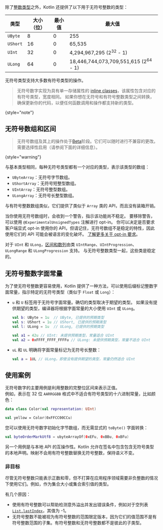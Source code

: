 [//]: # (title: 无符号整数类型（Unsigned integer types）)

除了[整数类型](numbers.md#整数类型)之外，Kotlin 还提供了以下用于无符号整数的类型：

| 类型       | 大小（位） | 最小值 | 最大值                                             |
|----------|-------|-----|-------------------------------------------------|
| `UByte`  | 8     | 0   | 255                                             |
| `UShort` | 16    | 0   | 65,535                                          |
| `UInt`   | 32    | 0   | 4,294,967,295 (2<sup>32</sup> - 1)              |
| `ULong`  | 64    | 0   | 18,446,744,073,709,551,615 (2<sup>64</sup> - 1) |

无符号类型支持大多数有符号类型的操作。

> 无符号数字实现为具有单一存储属性的 [inline classes](inline-classes.md)，该属性包含对应的有符号类型，宽度相同。
> 如果你想在无符号和有符号整数类型之间转换，确保更新你的代码，以便任何函数调用和操作都支持新的类型。
>
{style="note"}

## 无符号数组和区间

> 无符号数组及其上的操作处于[Beta](components-stability.md)阶段。它们可以随时进行不兼容的更改。
> 需要选择性启用（请参阅下面的详细信息）。
>
{style="warning"}

与基本类型相同，每种无符号类型都有一个对应的类型，表示该类型的数组：

* `UByteArray`：无符号字节数组。
* `UShortArray`：无符号短整型数组。
* `UIntArray`：无符号整型数组。
* `ULongArray`：无符号长整型数组。

与有符号整数数组类似，它们提供了类似于 `Array` 类的 API，而且没有装箱开销。

当你使用无符号数组时，会收到一个警告，指示该功能尚不稳定。
要移除警告，可以使用 `@ExperimentalUnsignedTypes` 注解进行 opt-in。
你可以决定是否要求客户端显式 opt-in 使用你的 API，但请记住，无符号数组不是稳定的特性，因此使用它们的 API 可能会被语言的变化破坏。
[了解更多关于 opt-in 要求](opt-in-requirements.md)。

对于 `UInt` 和 `ULong`，[区间和数列](ranges.md)由类 `UIntRange`、`UIntProgression`、`ULongRange` 和 `ULongProgression` 支持。
与无符号整数类型一起，这些类是稳定的。

## 无符号整数字面常量

为了使无符号整数更容易使用，Kotlin 提供了一种方法，可以使用后缀标记整数字面常量，指示特定的无符号类型（类似于 `Float` 或 `Long`）：

* `u` 和 `U` 标签用于无符号字面常量。确切的类型取决于期望的类型。
  如果没有提供期望的类型，编译器将根据字面常量的大小使用 `UInt` 或 `ULong`。

  ```kotlin
  val b: UByte = 1u  // UByte, 已提供的预期类型
  val s: UShort = 1u // UShort, 已提供的预期类型
  val l: ULong = 1u  // ULong, 已提供的预期类型
  
  val a1 = 42u // UInt: 未提供预期类型，常量适合 UInt
  val a2 = 0xFFFF_FFFF_FFFFu // ULong: 未提供预期类型，常量不适合 UInt
  ```

* `uL` 和 `UL` 明确将字面常量标记为无符号长整数：

  ```kotlin
  val a = 1UL // ULong，即使没有提供期望的类型，常量仍然适合 UInt
  ```

## 使用案例

无符号数字的主要用例是利用整数的完整位区间来表示正值。  
例如，表示在 32 位 `AARRGGBB` 格式中不适合有符号类型的十六进制常量，比如颜色：

```kotlin
data class Color(val representation: UInt)

val yellow = Color(0xFFCC00CCu)
```

您可以使用无符号数字初始化字节数组，而无需显式的 `toByte()` 字面转换：

```kotlin
val byteOrderMarkUtf8 = ubyteArrayOf(0xEFu, 0xBBu, 0xBFu)
```

另一个用例是与本地 API 的互操作性。Kotlin 允许在签名中包含包含无符号类型的本地声明。映射不会用有符号整数替换无符号整数，保持语义不变。

### 非目标

尽管无符号整数只能表示正数和零，但不打算在应用程序领域需要非负整数的情况下使用它们。例如，作为集合大小或集合索引值的类型。

有几个原因：

* 使用有符号整数可以帮助检测意外溢出并发出错误条件，例如对于空列表 [`List.lastIndex`](https://kotlinlang.org/api/latest/jvm/stdlib/kotlin.collections/last-index.html)，其值为 -1。
* 无符号整数不能被视为有符号整数的范围限定版本，因为它们的值范围不是有符号整数范围的子集。有符号整数和无符号整数都不是彼此的子类型。
